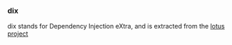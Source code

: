### dix

dix stands for Dependency Injection eXtra, and is extracted from the [lotus project](https://github.com/filecoin-project/lotus)
